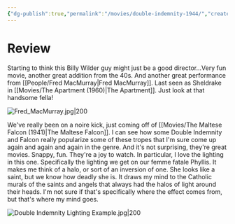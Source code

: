 ```yaml
---
{"dg-publish":true,"permalink":"/movies/double-indemnity-1944/","created":"2024-06-18","updated":"2024-08-17"}
---
```



# Review

Starting to think this Billy Wilder guy might just be a good director...Very fun movie, another great addition from the 40s. And another great performance from [[People/Fred MacMurray\|Fred MacMurray]]. Last seen as Sheldrake in [[Movies/The Apartment (1960)\|The Apartment]]. Just look at that handsome fella!

![Fred_MacMurray.jpg|200](/img/user/Attachments/Fred_MacMurray.jpg)

We've really been on a noire kick, just coming off of [[Movies/The Maltese Falcon (1941)\|The Maltese Falcon]]. I can see how some Double Indemnity and Falcon really popularize some of these tropes that I'm sure come up again and again and again in the genre. And it's not surprising, they're great movies. Snappy, fun. They're a joy to watch. In particular, I love the lighting in this one. Specifically the lighting we get on our femme fatale Phyllis. It makes me think of a halo, or sort of an inversion of one. She looks like a saint, but we know how deadly she is. It draws my mind to the Catholic murals of the saints and angels that always had the halos of light around their heads. I'm not sure if that's specifically where the effect comes from, but that's where my mind goes.

![Double Indemnity Lighting Example.jpg|200](/img/user/Attachments/Double%20Indemnity%20Lighting%20Example.jpg)
